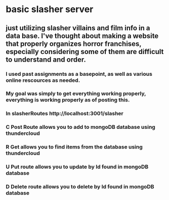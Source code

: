 # basic slasher server
## just utilizing slasher villains and film info in a data base. I've thought about making a website that properly organizes horror franchises, especially considering some of them are difficult to understand and order.
### I used past assignments as a basepoint, as well as various online rescources as needed. 
### My goal was simply to get everything working properly, everything is working properly as of posting this.
### In slasherRoutes http://localhost:3001/slasher
### C Post Route allows you to add to mongoDB database using thundercloud
### R Get allows you to find items from the database using thundercloud
### U Put route allows you to update by Id found in mongoDB database
### D Delete route allows you to delete by Id found in mongoDB database

